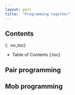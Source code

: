 ```yaml
---
layout: post
title:  "Programming together"
---
```


## Contents
{: .no_toc}

* Table of Contents
{:toc}

## Pair programming

## Mob programming